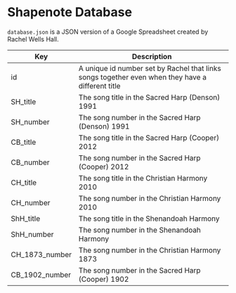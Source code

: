 # Shapenote Database

`database.json` is a JSON version of a Google Spreadsheet created by Rachel Wells Hall.

| Key            | Description                                                                                      |
| -------------- | ------------------------------------------------------------------------------------------------ |
| id             | A unique id number set by Rachel that links songs together even when they have a different title |
| SH_title       | The song title in the Sacred Harp (Denson) 1991                                                  |
| SH_number      | The song number in the Sacred Harp (Denson) 1991                                                 |
| CB_title       | The song title in the Sacred Harp (Cooper) 2012                                                  |
| CB_number      | The song number in the Sacred Harp (Cooper) 2012                                                 |
| CH_title       | The song title in the Christian Harmony 2010                                                     |
| CH_number      | The song number in the Christian Harmony 2010                                                    |
| ShH_title      | The song title in the Shenandoah Harmony                                                         |
| ShH_number     | The song number in the Shenandoah Harmony                                                        |
| CH_1873_number | The song number in the Christian Harmony 1873                                                    |
| CB_1902_number | The song number in the Sacred Harp (Cooper) 1902                                                 |